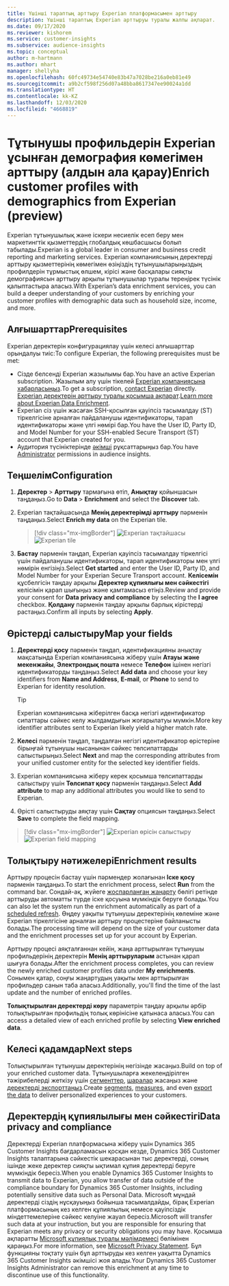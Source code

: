 ```yaml
---
title: Үшінші тараптың арттыру Experian платформасымен арттыру
description: Үшінші тараптың Experian арттыруы туралы жалпы ақпарат.
ms.date: 09/17/2020
ms.reviewer: kishorem
ms.service: customer-insights
ms.subservice: audience-insights
ms.topic: conceptual
author: m-hartmann
ms.author: mhart
manager: shellyha
ms.openlocfilehash: 60fc49734e54740e83b47a7028be216a0eb81e49
ms.sourcegitcommit: a9b2cf598f256d07a48bba8617347ee90024a1dd
ms.translationtype: HT
ms.contentlocale: kk-KZ
ms.lasthandoff: 12/03/2020
ms.locfileid: "4668819"
---
```

# <a name="enrich-customer-profiles-with-demographics-from-experian-preview"></a><span data-ttu-id="7609d-103">Тұтынушы профильдерін Experian ұсынған демография көмегімен арттыру (алдын ала қарау)</span><span class="sxs-lookup"><span data-stu-id="7609d-103">Enrich customer profiles with demographics from Experian (preview)</span></span>

<span data-ttu-id="7609d-104">Experian тұтынушылық және іскери несиелік есеп беру мен маркетингтік қызметтердің глобалдық көшбасшысы болып табылады.</span><span class="sxs-lookup"><span data-stu-id="7609d-104">Experian is a global leader in consumer and business credit reporting and marketing services.</span></span> <span data-ttu-id="7609d-105">Experian компаниясының деректерді арттыру қызметтерінің көмегімен өзіңіздің тұтынушыларыңыздың профилдерін тұрмыстық өлшем, кірісі және басқалары сияқты демографиясын арттыру арқылы тұтынушылар туралы тереңірек түсінік қалыптастыра аласыз.</span><span class="sxs-lookup"><span data-stu-id="7609d-105">With Experian’s data enrichment services, you can build a deeper understanding of your customers by enriching your customer profiles with demographic data such as household size, income, and more.</span></span>

## <a name="prerequisites"></a><span data-ttu-id="7609d-106">Алғышарттар</span><span class="sxs-lookup"><span data-stu-id="7609d-106">Prerequisites</span></span>

<span data-ttu-id="7609d-107">Experian деректерін конфигурациялау үшін келесі алғышарттар орындалуы тиіс:</span><span class="sxs-lookup"><span data-stu-id="7609d-107">To configure Experian, the following prerequisites must be met:</span></span>

- <span data-ttu-id="7609d-108">Сізде белсенді Experian жазылымы бар.</span><span class="sxs-lookup"><span data-stu-id="7609d-108">You have an active Experian subscription.</span></span> <span data-ttu-id="7609d-109">Жазылым алу үшін тікелей [Experian компаниясына хабарласыңыз](https://www.experian.com/marketing-services/contact).</span><span class="sxs-lookup"><span data-stu-id="7609d-109">To get a subscription, [contact Experian](https://www.experian.com/marketing-services/contact) directly.</span></span> <span data-ttu-id="7609d-110">[Experian деректерін арттыру туралы қосымша ақпарат](https://www.experian.com/marketing-services/microsoft?cmpid=ems_web_mci_cdppage).</span><span class="sxs-lookup"><span data-stu-id="7609d-110">[Learn more about Experian Data Enrichment](https://www.experian.com/marketing-services/microsoft?cmpid=ems_web_mci_cdppage).</span></span>
- <span data-ttu-id="7609d-111">Experian сіз үшін жасаған SSH-қосылған қауіпсіз тасымалдау (ST) тіркелгісіне арналған пайдаланушы идентификаторы, тарап идентификаторы және үлгі нөмірі бар.</span><span class="sxs-lookup"><span data-stu-id="7609d-111">You have the User ID, Party ID, and Model Number for your SSH-enabled Secure Transport (ST) account that Experian created for you.</span></span>
- <span data-ttu-id="7609d-112">Аудитория түсініктерінде [әкімші](permissions.md#administrator) рұқсаттарыңыз бар.</span><span class="sxs-lookup"><span data-stu-id="7609d-112">You have [Administrator](permissions.md#administrator) permissions in audience insights.</span></span>

## <a name="configuration"></a><span data-ttu-id="7609d-113">Теңшелім</span><span class="sxs-lookup"><span data-stu-id="7609d-113">Configuration</span></span>

1. <span data-ttu-id="7609d-114">**Деректер** > **Арттыру** тармағына өтіп, **Анықтау** қойыншасын таңдаңыз.</span><span class="sxs-lookup"><span data-stu-id="7609d-114">Go to **Data** > **Enrichment** and select the **Discover** tab.</span></span>

1. <span data-ttu-id="7609d-115">Experian тақтайшасында **Менің деректерімді арттыру** пәрменін таңдаңыз.</span><span class="sxs-lookup"><span data-stu-id="7609d-115">Select **Enrich my data** on the Experian tile.</span></span>

   > [!div class="mx-imgBorder"]
   > <span data-ttu-id="7609d-116">![Experian тақтайшасы](media/experian-tile.png "Experian тақтайшасы")</span><span class="sxs-lookup"><span data-stu-id="7609d-116">![Experian tile](media/experian-tile.png "Experian tile")</span></span>

1. <span data-ttu-id="7609d-117">**Бастау** пәрменін таңдап, Experian қауіпсіз тасымалдау тіркелгісі үшін пайдаланушы идентификаторы, тарап идентификаторы мен үлгі нөмірін енгізіңіз.</span><span class="sxs-lookup"><span data-stu-id="7609d-117">Select **Get started** and enter the User ID, Party ID, and Model Number for your Experian Secure Transport account.</span></span> <span data-ttu-id="7609d-118">**Келісемін** құсбелгісін таңдау арқылы **Деректер құпиялығы мен сәйкестігі** келісімін қарап шығыңыз және қамтамасыз етіңіз.</span><span class="sxs-lookup"><span data-stu-id="7609d-118">Review and provide your consent for **Data privacy and compliance** by selecting the **I agree** checkbox.</span></span> <span data-ttu-id="7609d-119">**Қолдану** пәрменін таңдау арқылы барлық кірістерді растаңыз.</span><span class="sxs-lookup"><span data-stu-id="7609d-119">Confirm all inputs by selecting **Apply**.</span></span>

## <a name="map-your-fields"></a><span data-ttu-id="7609d-120">Өрістерді салыстыру</span><span class="sxs-lookup"><span data-stu-id="7609d-120">Map your fields</span></span>

1. <span data-ttu-id="7609d-121">**Деректерді қосу** пәрменін таңдап, идентификацияны анықтау мақсатында Experian компаниясына жіберу үшін **Атауы және мекенжайы**, **Электрондық пошта** немесе **Телефон** ішінен негізгі идентификаторды таңдаңыз.</span><span class="sxs-lookup"><span data-stu-id="7609d-121">Select **Add data** and choose your key identifiers from **Name and Address**, **E-mail**, or **Phone** to send to Experian for identity resolution.</span></span>

   > [!TIP]
   > <span data-ttu-id="7609d-122">Experian компаниясына жіберілген басқа негізгі идентификатор сипаттары сәйкес келу жылдамдығын жоғарылатуы мүмкін.</span><span class="sxs-lookup"><span data-stu-id="7609d-122">More key identifier attributes sent to Experian likely yield a higher match rate.</span></span>

1. <span data-ttu-id="7609d-123">**Келесі** пәрменін таңдап, таңдалған негізгі идентификатор өрістеріне бірыңғай тұтынушы нысанынан сәйкес төлсипаттарды салыстырыңыз.</span><span class="sxs-lookup"><span data-stu-id="7609d-123">Select **Next** and map the corresponding attributes from your unified customer entity for the selected key identifier fields.</span></span>

1. <span data-ttu-id="7609d-124">Experian компаниясына жіберу керек қосымша төлсипаттарды салыстыру үшін **Төлсипат қосу** пәрменін таңдаңыз.</span><span class="sxs-lookup"><span data-stu-id="7609d-124">Select **Add attribute** to map any additional attributes you would like to send to Experian.</span></span>

1.  <span data-ttu-id="7609d-125">Өрісті салыстыруды аяқтау үшін **Сақтау** опциясын таңдаңыз.</span><span class="sxs-lookup"><span data-stu-id="7609d-125">Select **Save** to complete the field mapping.</span></span>

   > [!div class="mx-imgBorder"]
   > <span data-ttu-id="7609d-126">![Experian өрісін салыстыру](media/experian-field-mapping.png "Experian өрісін салыстыру")</span><span class="sxs-lookup"><span data-stu-id="7609d-126">![Experian field mapping](media/experian-field-mapping.png "Experian field mapping")</span></span>

## <a name="enrichment-results"></a><span data-ttu-id="7609d-127">Толықтыру нәтижелері</span><span class="sxs-lookup"><span data-stu-id="7609d-127">Enrichment results</span></span>

<span data-ttu-id="7609d-128">Арттыру процесін бастау үшін пәрмендер жолағынан **Іске қосу** пәрменін таңдаңыз.</span><span class="sxs-lookup"><span data-stu-id="7609d-128">To start the enrichment process, select **Run** from the command bar.</span></span> <span data-ttu-id="7609d-129">Сондай-ақ, жүйеге [жоспарланған жаңарту](system.md#schedule-tab) бөлігі ретінде арттыруды автоматты түрде іске қосуына мүмкіндік беруге болады.</span><span class="sxs-lookup"><span data-stu-id="7609d-129">You can also let the system run the enrichment automatically as part of a [scheduled refresh](system.md#schedule-tab).</span></span> <span data-ttu-id="7609d-130">Өңдеу уақыты тұтынушы деректерінің көлеміне және Experian тіркелгісіне арналған арттыру процестеріне байланысты болады.</span><span class="sxs-lookup"><span data-stu-id="7609d-130">The processing time will depend on the size of your customer data and the enrichment processes set up for your account by Experian.</span></span>

<span data-ttu-id="7609d-131">Арттыру процесі аяқталғаннан кейін, жаңа арттырылған тұтынушы профильдерінің деректерін **Менің арттыруларым** астынан қарап шығуға болады.</span><span class="sxs-lookup"><span data-stu-id="7609d-131">After the enrichment process completes, you can review the newly enriched customer profiles data under **My enrichments**.</span></span> <span data-ttu-id="7609d-132">Сонымен қатар, соңғы жаңартудың уақыты мен арттырылған профильдер санын таба аласыз.</span><span class="sxs-lookup"><span data-stu-id="7609d-132">Additionally, you'll find the time of the last update and the number of enriched profiles.</span></span>

<span data-ttu-id="7609d-133">**Толықтырылған деректерді көру** параметрін таңдау арқылы әрбір толықтырылған профильдің толық көрінісіне қатынаса аласыз.</span><span class="sxs-lookup"><span data-stu-id="7609d-133">You can access a detailed view of each enriched profile by selecting **View enriched data**.</span></span>

## <a name="next-steps"></a><span data-ttu-id="7609d-134">Келесі қадамдар</span><span class="sxs-lookup"><span data-stu-id="7609d-134">Next steps</span></span>

<span data-ttu-id="7609d-135">Толықтырылған тұтынушы деректерінің негізінде жасаңыз.</span><span class="sxs-lookup"><span data-stu-id="7609d-135">Build on top of your enriched customer data.</span></span> <span data-ttu-id="7609d-136">Тұтынушыларға жекелендірілген тәжірибелерді жеткізу үшін [сегменттер](segments.md), [шаралар](measures.md) жасаңыз және [деректерді экспорттаңыз](export-destinations.md).</span><span class="sxs-lookup"><span data-stu-id="7609d-136">Create [segments](segments.md), [measures](measures.md), and even [export the data](export-destinations.md) to deliver personalized experiences to your customers.</span></span>

## <a name="data-privacy-and-compliance"></a><span data-ttu-id="7609d-137">Деректердің құпиялылығы мен сәйкестігі</span><span class="sxs-lookup"><span data-stu-id="7609d-137">Data privacy and compliance</span></span>

<span data-ttu-id="7609d-138">Деректерді Experian платформасына жіберу үшін Dynamics 365 Customer Insights бағдарламасын қосқан кезде, Dynamics 365 Customer Insights талаптарына сәйкестік шекарасынан тыс деректерді, соның ішінде жеке деректер сияқты ықтимал құпия деректерді беруге мүмкіндік бересіз.</span><span class="sxs-lookup"><span data-stu-id="7609d-138">When you enable Dynamics 365 Customer Insights to transmit data to Experian, you allow transfer of data outside of the compliance boundary for Dynamics 365 Customer Insights, including potentially sensitive data such as Personal Data.</span></span> <span data-ttu-id="7609d-139">Microsoft мұндай деректерді сіздің нұсқауыңыз бойынша тасымалдайды, бірақ Experian платформасының кез келген құпиялылық немесе қауіпсіздік міндеттемелеріне сәйкес келуіне жауап бересіз.</span><span class="sxs-lookup"><span data-stu-id="7609d-139">Microsoft will transfer such data at your instruction, but you are responsible for ensuring that Experian meets any privacy or security obligations you may have.</span></span> <span data-ttu-id="7609d-140">Қосымша ақпаратты [Microsoft құпиялық туралы мәлімдемесі](https://go.microsoft.com/fwlink/?linkid=396732) бөлімінен қараңыз.</span><span class="sxs-lookup"><span data-stu-id="7609d-140">For more information, see [Microsoft Privacy Statement](https://go.microsoft.com/fwlink/?linkid=396732).</span></span>
<span data-ttu-id="7609d-141">Бұл функцияны тоқтату үшін бұл арттыруды кез келген уақытта Dynamics 365 Customer Insights әкімшісі жоя алады.</span><span class="sxs-lookup"><span data-stu-id="7609d-141">Your Dynamics 365 Customer Insights Administrator can remove this enrichment at any time to discontinue use of this functionality.</span></span>
